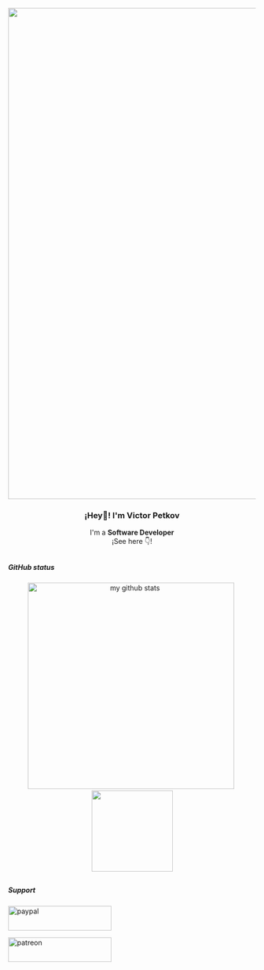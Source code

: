 <p align="center" width="1000">
   <img align="center" width="1000" src="" />
   <h3 align="center">¡Hey👋! I'm Victor Petkov</h3>
</p>

<p align="center">I'm a <strong>Software Developer</strong><br />¡See here 👇!</p>
<p align="center">

   ##
##### GitHub status
<p align="center">
    <img src="https://github-readme-stats.vercel.app/api?username=vicvenpet&theme=highcontrast&include_all_commits=true" alt="my github stats" width="420" />&nbsp;<img src="https://github-readme-stats.vercel.app/api/top-langs/?username=vicvenpet&langs_count=8&layout=compact&theme=highcontrast&include_all_commits=true" height="165">
</p>

   ##
##### Support
<p><a href="https://www.paypal.com/paypalme/vicvenpet"> <img align="center" src="https://upload.wikimedia.org/wikipedia/commons/thumb/b/b5/PayPal.svg/1200px-PayPal.svg.png" height="50" width="210" alt="paypal" /></a></p>

<p><a href="https://www.patreon.com/vicvenpet"> <img align="center" src="https://upload.wikimedia.org/wikipedia/commons/thumb/8/82/Patreon_logo_with_wordmark.svg/1280px-Patreon_logo_with_wordmark.svg.png" height="50" width="210" alt="patreon" /></a></p>
  <br>
  

